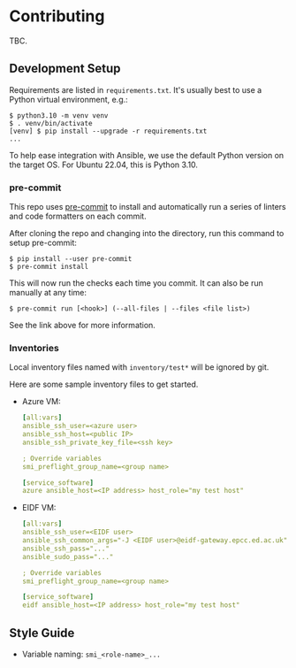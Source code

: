 # Contributing

TBC.

## Development Setup

Requirements are listed in `requirements.txt`. It's usually best to use a Python
virtual environment, e.g.:

```console
$ python3.10 -m venv venv
$ . venv/bin/activate
[venv] $ pip install --upgrade -r requirements.txt
...
```

To help ease integration with Ansible, we use the default Python version on the
target OS. For Ubuntu 22.04, this is Python 3.10.

### pre-commit

This repo uses [pre-commit](https://pre-commit.com) to install and automatically
run a series of linters and code formatters on each commit.

After cloning the repo and changing into the directory, run this command to
setup pre-commit:

```console
$ pip install --user pre-commit
$ pre-commit install
```

This will now run the checks each time you commit. It can also be run manually
at any time:

```console
$ pre-commit run [<hook>] (--all-files | --files <file list>)
```

See the link above for more information.

### Inventories

Local inventory files named with `inventory/test*` will be ignored by git.

Here are some sample inventory files to get started.

- Azure VM:

  ```yaml
  [all:vars]
  ansible_ssh_user=<azure user>
  ansible_ssh_host=<public IP>
  ansible_ssh_private_key_file=<ssh key>

  ; Override variables
  smi_preflight_group_name=<group name>

  [service_software]
  azure ansible_host=<IP address> host_role="my test host"
  ```

- EIDF VM:

  ```yaml
  [all:vars]
  ansible_ssh_user=<EIDF user>
  ansible_ssh_common_args="-J <EIDF user>@eidf-gateway.epcc.ed.ac.uk"
  ansible_ssh_pass="..."
  ansible_sudo_pass="..."

  ; Override variables
  smi_preflight_group_name=<group name>

  [service_software]
  eidf ansible_host=<IP address> host_role="my test host"
  ```

## Style Guide

- Variable naming: `smi_<role-name>_...`
